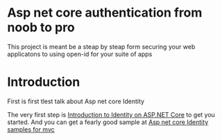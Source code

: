 # Asp net core authentication from noob to pro
This project is meant be a steap by steap form securing your web applicatons to using open-id for your suite of apps

# Introduction

First is first tlest talk about Asp net core Identity

The very first step is [Introduction to Identity on ASP.NET Core](https://docs.microsoft.com/en-us/aspnet/core/security/authentication/identity?view=aspnetcore-3.1&tabs=visual-studio) to get you started. And you can get a fearly good sample at [Asp net core Identity samples for mvc](https://github.com/dotnet/aspnetcore/tree/master/src/Identity/samples/IdentitySample.Mvc)
